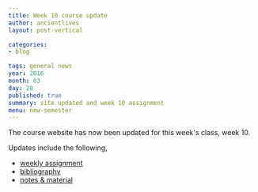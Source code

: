 ```yaml
---
title: Week 10 course update
author: ancientlives
layout: post-vertical

categories:
- blog

tags: general news
year: 2016
month: 03
day: 28
published: true
summary: site updated and week 10 assignment
menu: new-semester
---
```


The course website has now been updated for this week's class, week 10.

Updates include the following,

* [weekly assignment](/weekly_assignment)
* [bibliography](/bibliography)
* [notes & material](/notes)
